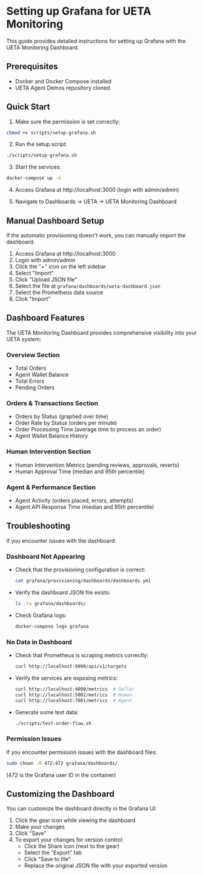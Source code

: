 # Setting up Grafana for UETA Monitoring

This guide provides detailed instructions for setting up Grafana with the UETA Monitoring Dashboard.

## Prerequisites

- Docker and Docker Compose installed
- UETA Agent Demos repository cloned

## Quick Start

1. Make sure the permission is set correctly:

```bash
chmod +x scripts/setup-grafana.sh
```

2. Run the setup script:

```bash
./scripts/setup-grafana.sh
```

3. Start the services:

```bash
docker-compose up -d
```

4. Access Grafana at http://localhost:3000 (login with admin/admin)

5. Navigate to Dashboards → UETA → UETA Monitoring Dashboard

## Manual Dashboard Setup

If the automatic provisioning doesn't work, you can manually import the dashboard:

1. Access Grafana at http://localhost:3000
2. Login with admin/admin
3. Click the "+" icon on the left sidebar
4. Select "Import"
5. Click "Upload JSON file"
6. Select the file at `grafana/dashboards/ueta-dashboard.json`
7. Select the Prometheus data source
8. Click "Import"

## Dashboard Features

The UETA Monitoring Dashboard provides comprehensive visibility into your UETA system:

### Overview Section
- Total Orders
- Agent Wallet Balance
- Total Errors
- Pending Orders

### Orders & Transactions Section
- Orders by Status (graphed over time)
- Order Rate by Status (orders per minute)
- Order Processing Time (average time to process an order)
- Agent Wallet Balance History

### Human Intervention Section
- Human Intervention Metrics (pending reviews, approvals, reverts)
- Human Approval Time (median and 95th percentile)

### Agent & Performance Section
- Agent Activity (orders placed, errors, attempts)
- Agent API Response Time (median and 95th percentile)

## Troubleshooting

If you encounter issues with the dashboard:

### Dashboard Not Appearing
- Check that the provisioning configuration is correct:
  ```bash
  cat grafana/provisioning/dashboards/dashboards.yml
  ```
- Verify the dashboard JSON file exists:
  ```bash
  ls -la grafana/dashboards/
  ```
- Check Grafana logs:
  ```bash
  docker-compose logs grafana
  ```

### No Data in Dashboard
- Check that Prometheus is scraping metrics correctly:
  ```bash
  curl http://localhost:9090/api/v1/targets
  ```
- Verify the services are exposing metrics:
  ```bash
  curl http://localhost:4000/metrics  # Seller
  curl http://localhost:5002/metrics  # Human
  curl http://localhost:7001/metrics  # Agent
  ```
- Generate some test data:
  ```bash
  ./scripts/test-order-flow.sh
  ```

### Permission Issues
If you encounter permission issues with the dashboard files:
```bash
sudo chown -R 472:472 grafana/dashboards/
```
(472 is the Grafana user ID in the container)

## Customizing the Dashboard

You can customize the dashboard directly in the Grafana UI:

1. Click the gear icon while viewing the dashboard
2. Make your changes
3. Click "Save"
4. To export your changes for version control:
   - Click the Share icon (next to the gear)
   - Select the "Export" tab
   - Click "Save to file"
   - Replace the original JSON file with your exported version
